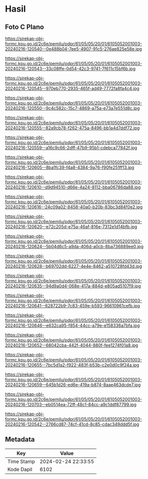 # Hasil

## Foto C Plano

https://sirekap-obj-formc.kpu.go.id/2c6e/pemilu/pdpr/61/05/05/20/01/6105052001003-20240216-120540--0e488b04-7ee5-4907-91c5-276ae825e58e.jpg

https://sirekap-obj-formc.kpu.go.id/2c6e/pemilu/pdpr/61/05/05/20/01/6105052001003-20240216-120543--33c08ffe-0d54-42c3-9741-7f611c15bf6b.jpg

https://sirekap-obj-formc.kpu.go.id/2c6e/pemilu/pdpr/61/05/05/20/01/6105052001003-20240216-120545--970eb770-2935-465f-ad49-7772fa8fa4c4.jpg

https://sirekap-obj-formc.kpu.go.id/2c6e/pemilu/pdpr/61/05/05/20/01/6105052001003-20240216-120550--9c4c582c-15c7-4869-a75a-e73a7e551d8c.jpg

https://sirekap-obj-formc.kpu.go.id/2c6e/pemilu/pdpr/61/05/05/20/01/6105052001003-20240216-120555--82a9cb78-f262-475a-8496-bb1a4d7ddf72.jpg

https://sirekap-obj-formc.kpu.go.id/2c6e/pemilu/pdpr/61/05/05/20/01/6105052001003-20240216-120559--a16c9c66-2dff-47b9-95b1-cdebca77842f.jpg

https://sirekap-obj-formc.kpu.go.id/2c6e/pemilu/pdpr/61/05/05/20/01/6105052001003-20240216-120605--8ba1fc39-f4a8-4384-9a76-f90fe251ff13.jpg

https://sirekap-obj-formc.kpu.go.id/2c6e/pemilu/pdpr/61/05/05/20/01/6105052001003-20240216-120610--d9d94510-d66e-4a24-8112-bba06786da88.jpg

https://sirekap-obj-formc.kpu.go.id/2c6e/pemilu/pdpr/61/05/05/20/01/6105052001003-20240216-120616--24c09a02-8458-40a0-b20b-83bc3d84f0e2.jpg

https://sirekap-obj-formc.kpu.go.id/2c6e/pemilu/pdpr/61/05/05/20/01/6105052001003-20240216-120620--e72c205d-e75a-46af-816e-7312e1d14bfb.jpg

https://sirekap-obj-formc.kpu.go.id/2c6e/pemilu/pdpr/61/05/05/20/01/6105052001003-20240216-120624--5b04d6c5-a9da-406d-a0cb-8ba736889ee0.jpg

https://sirekap-obj-formc.kpu.go.id/2c6e/pemilu/pdpr/61/05/05/20/01/6105052001003-20240216-120628--b69702dd-6227-4e4e-8462-a510728fd43d.jpg

https://sirekap-obj-formc.kpu.go.id/2c6e/pemilu/pdpr/61/05/05/20/01/6105052001003-20240216-120635--94d9a0d4-068e-417a-884d-e805ad5107f9.jpg

https://sirekap-obj-formc.kpu.go.id/2c6e/pemilu/pdpr/61/05/05/20/01/6105052001003-20240216-120641--628722b9-7c83-459e-b593-96610961cefb.jpg

https://sirekap-obj-formc.kpu.go.id/2c6e/pemilu/pdpr/61/05/05/20/01/6105052001003-20240216-120646--e632ca95-f854-44cc-a79e-e158336a7bfa.jpg

https://sirekap-obj-formc.kpu.go.id/2c6e/pemilu/pdpr/61/05/05/20/01/6105052001003-20240216-120652--68042cba-442f-4044-880f-fee1274f01a8.jpg

https://sirekap-obj-formc.kpu.go.id/2c6e/pemilu/pdpr/61/05/05/20/01/6105052001003-20240216-120655--7bc5d1a2-f922-483f-b53b-c2e0d0c9f24a.jpg

https://sirekap-obj-formc.kpu.go.id/2c6e/pemilu/pdpr/61/05/05/20/01/6105052001003-20240216-120659--645b1d26-ed6e-419a-b874-8aae463dcde7.jpg

https://sirekap-obj-formc.kpu.go.id/2c6e/pemilu/pdpr/61/05/05/20/01/6105052001003-20240216-120703--eb0514ea-72ff-48c1-84cc-a9c1ddf87799.jpg

https://sirekap-obj-formc.kpu.go.id/2c6e/pemilu/pdpr/61/05/05/20/01/6105052001003-20240216-120542--2766cd87-74cf-41cd-8c85-cdac349ddd5f.jpg


## Metadata

| Key        | Value               |
| ---------- | ------------------- |
| Time Stamp | 2024-02-24 22:33:55 |
| Kode Dapil | 6102                |



